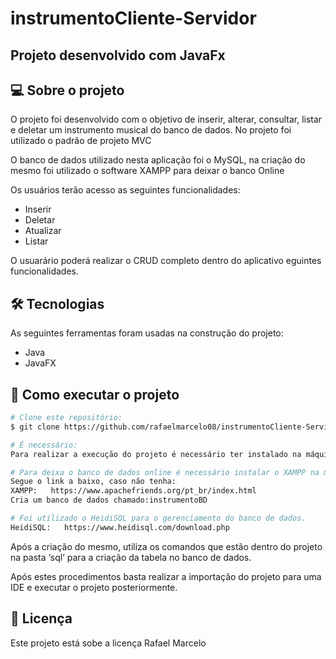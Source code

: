 # instrumentoCliente-Servidor
## Projeto desenvolvido com JavaFx

## 💻 Sobre o projeto

O projeto foi desenvolvido com o objetivo de inserir, alterar, consultar, listar e deletar um instrumento musical do banco de dados. No projeto foi utilizado o padrão de projeto MVC

O banco de dados utilizado nesta aplicação foi o MySQL, na criação do mesmo foi utilizado o software XAMPP para deixar o banco Online

Os usuários terão acesso as seguintes funcionalidades:
- Inserir
- Deletar
- Atualizar
- Listar

O usuarário poderá realizar o CRUD completo dentro do aplicativo eguintes funcionalidades.

## 🛠 Tecnologias

As seguintes ferramentas foram usadas na construção do projeto:

- Java
- JavaFX

## 🚀 Como executar o projeto

```bash
# Clone este repositório:
$ git clone https://github.com/rafaelmarcelo08/instrumentoCliente-Servidor.git

# É necessário:
Para realizar a execução do projeto é necessário ter instalado na máquina uma IDE e um JDK.

# Para deixa o banco de dados online é necessário instalar o XAMPP na máquina.
Segue o link a baixo, caso não tenha:
XAMPP:	 https://www.apachefriends.org/pt_br/index.html
Cria um banco de dados chamado:instrumentoBD

# Foi utilizado o HeidiSQL para o gerenciamento do banco de dados.
HeidiSQL:	https://www.heidisql.com/download.php
```
Após a criação do mesmo, utiliza os comandos que estão dentro do projeto na pasta ‘sql’ para a criação da tabela no banco de dados.
  
Após estes procedimentos basta realizar a importação do projeto para uma IDE e executar o projeto posteriormente.

## 📝 Licença

Este projeto está sobe a licença Rafael Marcelo

